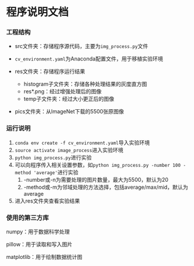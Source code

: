 # 程序说明文档

### 工程结构

- src文件夹：存储程序源代码，主要为`img_process.py`文件
- `cv_environment.yaml`为Anaconda配置文件，用于移植实验环境

- res文件夹：存储程序运行结果
  - histogram子文件夹：存储各种处理结果的灰度直方图
  - res*.png：经过增强处理后的图像
  - temp子文件夹：经过大小更正后的图像
- pics文件夹：从ImageNet下载的5500张原图像



### 运行说明

1. `conda env create -f cv_environment.yaml`导入实验环境
1. `source activate image_process`进入实验环境
1. `python img_process.py`进行实验
1. 可以向程序传入相关设置参数，如`python img_process.py -number 100 -method 'average'`进行实验
   1. -number或-n为需要处理的图片数量，最大为5500，默认为20
   1. -method或-m为邻域处理的方法选择，包括average/max/mid，默认为average
1. 进入res文件夹查看实验结果



### 使用的第三方库

numpy：用于数据科学处理

pillow：用于读取和写入图片

matplotlib：用于绘制数据统计图